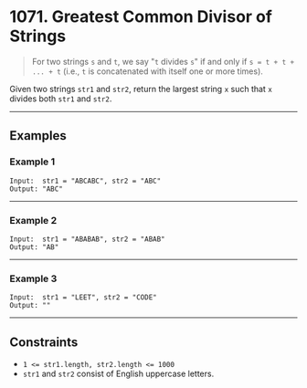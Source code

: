 ﻿# 1071. Greatest Common Divisor of Strings

> For two strings `s` and `t`, we say "`t` divides `s`" if and only if `s = t + t + ... + t` (i.e., `t` is concatenated with itself one or more times).

Given two strings `str1` and `str2`, return the largest string `x` such that `x` divides both `str1` and `str2`.

---

## Examples

### Example 1

```text
Input:  str1 = "ABCABC", str2 = "ABC"
Output: "ABC"
```

---

### Example 2

```text
Input:  str1 = "ABABAB", str2 = "ABAB"
Output: "AB"
```

---

### Example 3

```text
Input:  str1 = "LEET", str2 = "CODE"
Output: ""
```

---

## Constraints

- `1 <= str1.length, str2.length <= 1000`
- `str1` and `str2` consist of English uppercase letters.